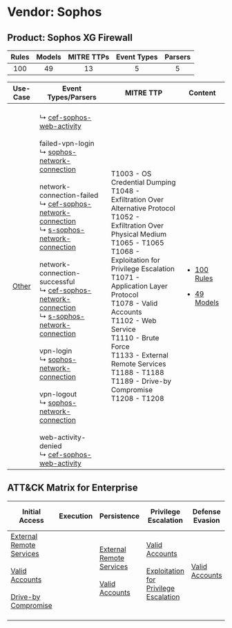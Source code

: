 Vendor: Sophos
==============
Product: Sophos XG Firewall
---------------------------
| Rules | Models | MITRE TTPs | Event Types | Parsers |
|:-----:|:------:|:----------:|:-----------:|:-------:|
|  100  |   49   |     13     |      5      |    5    |

|                Use-Case                | Event Types/Parsers                                                                                                                                                                                                                                                                                                                                                                                                                                                                                                                                                                                                                                                                                                                                                                                                                                                                                                                                                                           | MITRE TTP                                                                                                                                                                                                                                                                                                                                                                                                             | Content                                                                                                       |
|:--------------------------------------:| --------------------------------------------------------------------------------------------------------------------------------------------------------------------------------------------------------------------------------------------------------------------------------------------------------------------------------------------------------------------------------------------------------------------------------------------------------------------------------------------------------------------------------------------------------------------------------------------------------------------------------------------------------------------------------------------------------------------------------------------------------------------------------------------------------------------------------------------------------------------------------------------------------------------------------------------------------------------------------------------- | --------------------------------------------------------------------------------------------------------------------------------------------------------------------------------------------------------------------------------------------------------------------------------------------------------------------------------------------------------------------------------------------------------------------- | ------------------------------------------------------------------------------------------------------------- |
| [Other](../../../UseCases/uc_other.md) |  <br> ↳ [cef-sophos-web-activity](Parsers/parserContent_cef-sophos-web-activity.md)<br><br> failed-vpn-login<br> ↳ [sophos-network-connection](Parsers/parserContent_sophos-network-connection.md)<br><br> network-connection-failed<br> ↳ [cef-sophos-network-connection](Parsers/parserContent_cef-sophos-network-connection.md)<br> ↳ [s-sophos-network-connection](Parsers/parserContent_s-sophos-network-connection.md)<br><br> network-connection-successful<br> ↳ [cef-sophos-network-connection](Parsers/parserContent_cef-sophos-network-connection.md)<br> ↳ [s-sophos-network-connection](Parsers/parserContent_s-sophos-network-connection.md)<br><br> vpn-login<br> ↳ [sophos-network-connection](Parsers/parserContent_sophos-network-connection.md)<br><br> vpn-logout<br> ↳ [sophos-network-connection](Parsers/parserContent_sophos-network-connection.md)<br><br> web-activity-denied<br> ↳ [cef-sophos-web-activity](Parsers/parserContent_cef-sophos-web-activity.md)<br> | T1003 - OS Credential Dumping<br>T1048 - Exfiltration Over Alternative Protocol<br>T1052 - Exfiltration Over Physical Medium<br>T1065 - T1065<br>T1068 - Exploitation for Privilege Escalation<br>T1071 - Application Layer Protocol<br>T1078 - Valid Accounts<br>T1102 - Web Service<br>T1110 - Brute Force<br>T1133 - External Remote Services<br>T1188 - T1188<br>T1189 - Drive-by Compromise<br>T1208 - T1208<br> | [<ul><li>100 Rules</li></ul><ul><li>49 Models</li></ul>](Rules_Models/r_m_sophos_sophos_xg_firewall_Other.md) |

ATT&CK Matrix for Enterprise
----------------------------
| Initial Access                                                                                                                                                                                                           | Execution | Persistence                                                                                                                                      | Privilege Escalation                                                                                                                                          | Defense Evasion                                                     | Credential Access                                                                                                                          | Discovery | Lateral Movement | Collection | Command and Control                                                                                                                             | Exfiltration                                                                                                                                                                      | Impact |
| ------------------------------------------------------------------------------------------------------------------------------------------------------------------------------------------------------------------------ | --------- | ------------------------------------------------------------------------------------------------------------------------------------------------ | ------------------------------------------------------------------------------------------------------------------------------------------------------------- | ------------------------------------------------------------------- | ------------------------------------------------------------------------------------------------------------------------------------------ | --------- | ---------------- | ---------- | ----------------------------------------------------------------------------------------------------------------------------------------------- | --------------------------------------------------------------------------------------------------------------------------------------------------------------------------------- | ------ |
| [External Remote Services](https://attack.mitre.org/techniques/T1133)<br><br>[Valid Accounts](https://attack.mitre.org/techniques/T1078)<br><br>[Drive-by Compromise](https://attack.mitre.org/techniques/T1189)<br><br> |           | [External Remote Services](https://attack.mitre.org/techniques/T1133)<br><br>[Valid Accounts](https://attack.mitre.org/techniques/T1078)<br><br> | [Valid Accounts](https://attack.mitre.org/techniques/T1078)<br><br>[Exploitation for Privilege Escalation](https://attack.mitre.org/techniques/T1068)<br><br> | [Valid Accounts](https://attack.mitre.org/techniques/T1078)<br><br> | [OS Credential Dumping](https://attack.mitre.org/techniques/T1003)<br><br>[Brute Force](https://attack.mitre.org/techniques/T1110)<br><br> |           |                  |            | [Web Service](https://attack.mitre.org/techniques/T1102)<br><br>[Application Layer Protocol](https://attack.mitre.org/techniques/T1071)<br><br> | [Exfiltration Over Alternative Protocol](https://attack.mitre.org/techniques/T1048)<br><br>[Exfiltration Over Physical Medium](https://attack.mitre.org/techniques/T1052)<br><br> |        |